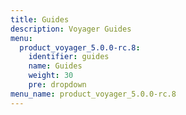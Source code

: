 ```yaml
---
title: Guides
description: Voyager Guides
menu:
  product_voyager_5.0.0-rc.8:
    identifier: guides
    name: Guides
    weight: 30
    pre: dropdown
menu_name: product_voyager_5.0.0-rc.8
---
```

